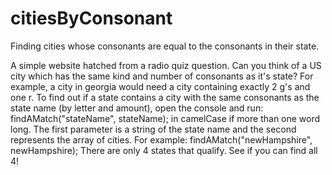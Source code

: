 # citiesByConsonant
Finding cities whose consonants are equal to the consonants in their state.

A simple website hatched from a radio quiz question. Can you think of a US city which has the same kind and number of consonants as it's state? For example, a city in georgia would need a city containing exactly 2 g's and one r. To find out if a state contains a city with the same consonants as the state name (by letter and amount), open the console and run: findAMatch("stateName", stateName); in camelCase if more than one word long. The first parameter is a string of the state name and the second represents the array of cities. For example: findAMatch("newHampshire", newHampshire); There are only 4 states that qualify. See if you can find all 4!